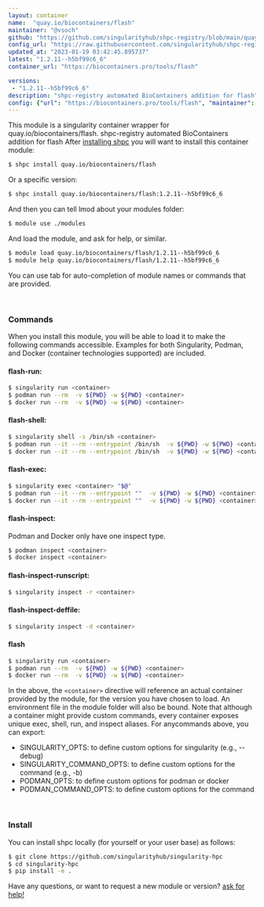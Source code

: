 ```yaml
---
layout: container
name:  "quay.io/biocontainers/flash"
maintainer: "@vsoch"
github: "https://github.com/singularityhub/shpc-registry/blob/main/quay.io/biocontainers/flash/container.yaml"
config_url: "https://raw.githubusercontent.com/singularityhub/shpc-registry/main/quay.io/biocontainers/flash/container.yaml"
updated_at: "2023-01-19 03:42:45.895737"
latest: "1.2.11--h5bf99c6_6"
container_url: "https://biocontainers.pro/tools/flash"

versions:
 - "1.2.11--h5bf99c6_6"
description: "shpc-registry automated BioContainers addition for flash"
config: {"url": "https://biocontainers.pro/tools/flash", "maintainer": "@vsoch", "description": "shpc-registry automated BioContainers addition for flash", "latest": {"1.2.11--h5bf99c6_6": "sha256:92a00d56256d2950900763daa40d16b211fa667e3d686308811b7478c0604120"}, "tags": {"1.2.11--h5bf99c6_6": "sha256:92a00d56256d2950900763daa40d16b211fa667e3d686308811b7478c0604120"}, "docker": "quay.io/biocontainers/flash"}
---
```


This module is a singularity container wrapper for quay.io/biocontainers/flash.
shpc-registry automated BioContainers addition for flash
After [installing shpc](#install) you will want to install this container module:


```bash
$ shpc install quay.io/biocontainers/flash
```

Or a specific version:

```bash
$ shpc install quay.io/biocontainers/flash:1.2.11--h5bf99c6_6
```

And then you can tell lmod about your modules folder:

```bash
$ module use ./modules
```

And load the module, and ask for help, or similar.

```bash
$ module load quay.io/biocontainers/flash/1.2.11--h5bf99c6_6
$ module help quay.io/biocontainers/flash/1.2.11--h5bf99c6_6
```

You can use tab for auto-completion of module names or commands that are provided.

<br>

### Commands

When you install this module, you will be able to load it to make the following commands accessible.
Examples for both Singularity, Podman, and Docker (container technologies supported) are included.

#### flash-run:

```bash
$ singularity run <container>
$ podman run --rm  -v ${PWD} -w ${PWD} <container>
$ docker run --rm  -v ${PWD} -w ${PWD} <container>
```

#### flash-shell:

```bash
$ singularity shell -s /bin/sh <container>
$ podman run --it --rm --entrypoint /bin/sh  -v ${PWD} -w ${PWD} <container>
$ docker run --it --rm --entrypoint /bin/sh  -v ${PWD} -w ${PWD} <container>
```

#### flash-exec:

```bash
$ singularity exec <container> "$@"
$ podman run --it --rm --entrypoint ""  -v ${PWD} -w ${PWD} <container> "$@"
$ docker run --it --rm --entrypoint ""  -v ${PWD} -w ${PWD} <container> "$@"
```

#### flash-inspect:

Podman and Docker only have one inspect type.

```bash
$ podman inspect <container>
$ docker inspect <container>
```

#### flash-inspect-runscript:

```bash
$ singularity inspect -r <container>
```

#### flash-inspect-deffile:

```bash
$ singularity inspect -d <container>
```



#### flash

```bash
$ singularity run <container>
$ podman run --rm  -v ${PWD} -w ${PWD} <container>
$ docker run --rm  -v ${PWD} -w ${PWD} <container>
```


In the above, the `<container>` directive will reference an actual container provided
by the module, for the version you have chosen to load. An environment file in the
module folder will also be bound. Note that although a container
might provide custom commands, every container exposes unique exec, shell, run, and
inspect aliases. For anycommands above, you can export:

 - SINGULARITY_OPTS: to define custom options for singularity (e.g., --debug)
 - SINGULARITY_COMMAND_OPTS: to define custom options for the command (e.g., -b)
 - PODMAN_OPTS: to define custom options for podman or docker
 - PODMAN_COMMAND_OPTS: to define custom options for the command

<br>

### Install

You can install shpc locally (for yourself or your user base) as follows:

```bash
$ git clone https://github.com/singularityhub/singularity-hpc
$ cd singularity-hpc
$ pip install -e .
```

Have any questions, or want to request a new module or version? [ask for help!](https://github.com/singularityhub/singularity-hpc/issues)